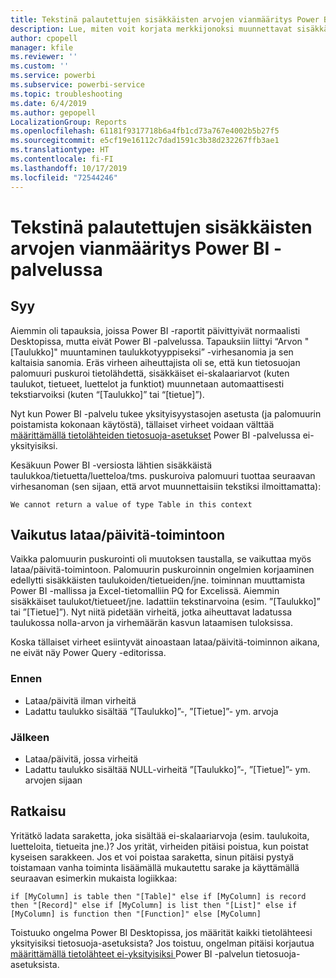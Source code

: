 ```yaml
---
title: Tekstinä palautettujen sisäkkäisten arvojen vianmääritys Power BI -palvelussa
description: Lue, miten voit korjata merkkijonoksi muunnettavat sisäkkäiset arvot, kun käytössä on virheelliset tietolähteen tietosuoja-asetukset
author: cpopell
manager: kfile
ms.reviewer: ''
ms.custom: ''
ms.service: powerbi
ms.subservice: powerbi-service
ms.topic: troubleshooting
ms.date: 6/4/2019
ms.author: gepopell
LocalizationGroup: Reports
ms.openlocfilehash: 61181f9317718b6a4fb1cd73a767e4002b5b27f5
ms.sourcegitcommit: e5cf19e16112c7dad1591c3b38d232267ffb3ae1
ms.translationtype: HT
ms.contentlocale: fi-FI
ms.lasthandoff: 10/17/2019
ms.locfileid: "72544246"
---
```

# <a name="troubleshooting-nested-values-returned-as-text-in-power-bi-service"></a>Tekstinä palautettujen sisäkkäisten arvojen vianmääritys Power BI -palvelussa

## <a name="cause"></a>Syy

Aiemmin oli tapauksia, joissa Power BI -raportit päivittyivät normaalisti Desktopissa, mutta eivät Power BI -palvelussa. Tapauksiin liittyi “Arvon "[Taulukko]" muuntaminen taulukkotyyppiseksi” -virhesanomia ja sen kaltaisia sanomia. Eräs virheen aiheuttajista oli se, että kun tietosuojan palomuuri puskuroi tietolähdettä, sisäkkäiset ei-skalaariarvot (kuten taulukot, tietueet, luettelot ja funktiot) muunnetaan automaattisesti tekstiarvoiksi (kuten “[Taulukko]” tai “[tietue]”).

Nyt kun Power BI -palvelu tukee yksityisyystasojen asetusta (ja palomuurin poistamista kokonaan käytöstä), tällaiset virheet voidaan välttää [määrittämällä tietolähteiden tietosuoja-asetukset](https://powerbi.microsoft.com/en-us/blog/privacy-levels-for-cloud-data-sources/) Power BI -palvelussa ei-yksityisiksi.

Kesäkuun Power BI -versiosta lähtien sisäkkäistä taulukkoa/tietuetta/luetteloa/tms. puskuroiva palomuuri tuottaa seuraavan virhesanoman (sen sijaan, että arvot muunnettaisiin tekstiksi ilmoittamatta): 

`We cannot return a value of type Table in this context`

## <a name="effect-on-loadrefresh"></a>Vaikutus lataa/päivitä-toimintoon

Vaikka palomuurin puskurointi oli muutoksen taustalla, se vaikuttaa myös lataa/päivitä-toimintoon. Palomuurin puskuroinnin ongelmien korjaaminen edellytti sisäkkäisten taulukoiden/tietueiden/jne. toiminnan muuttamista Power BI -mallissa ja Excel-tietomalliin PQ for Excelissä. Aiemmin sisäkkäiset taulukot/tietueet/jne. ladattiin tekstinarvoina (esim. ”[Taulukko]” tai ”[Tietue]”). Nyt niitä pidetään virheitä, jotka aiheuttavat ladatussa taulukossa nolla-arvon ja virhemäärän kasvun lataamisen tuloksissa.

Koska tällaiset virheet esiintyvät ainoastaan lataa/päivitä-toiminnon aikana, ne eivät näy Power Query -editorissa.

### <a name="before"></a>Ennen

- Lataa/päivitä ilman virheitä
- Ladattu taulukko sisältää ”[Taulukko]”-, ”[Tietue]”- ym. arvoja
 

### <a name="after"></a>Jälkeen

- Lataa/päivitä, jossa virheitä
- Ladattu taulukko sisältää NULL-virheitä ”[Taulukko]”-, ”[Tietue]”- ym. arvojen sijaan
 

## <a name="resolution"></a>Ratkaisu

Yritätkö ladata saraketta, joka sisältää ei-skalaariarvoja (esim. taulukoita, luetteloita, tietueita jne.)?
Jos yrität, virheiden pitäisi poistua, kun poistat kyseisen sarakkeen.
Jos et voi poistaa saraketta, sinun pitäisi pystyä toistamaan vanha toiminta lisäämällä mukautettu sarake ja käyttämällä seuraavan esimerkin mukaista logiikkaa:

`if [MyColumn] is table then "[Table]" else if [MyColumn] is record then "[Record]" else if [MyColumn] is list then "[List]" else if [MyColumn] is function then "[Function]" else [MyColumn]`

Toistuuko ongelma Power BI Desktopissa, jos määrität kaikki tietolähteesi yksityisiksi tietosuoja-asetuksista?
Jos toistuu, ongelman pitäisi korjautua [määrittämällä tietolähteet ei-yksityisiksi ](https://powerbi.microsoft.com/en-us/blog/privacy-levels-for-cloud-data-sources/) Power BI -palvelun tietosuoja-asetuksista.
